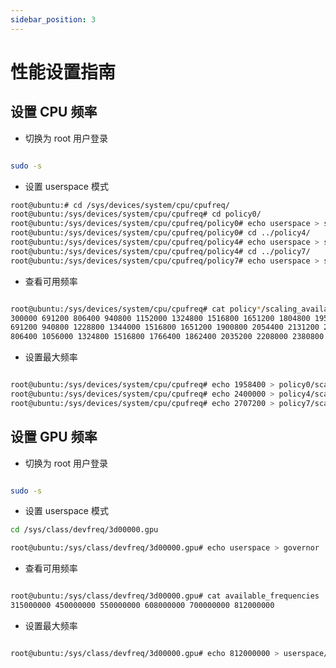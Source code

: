 ```yaml
---
sidebar_position: 3
---
```


# 性能设置指南

## 设置 CPU 频率

- 切换为 root 用户登录

<NewCodeBlock tip="Linux$" type="device">

```bash

sudo -s

```

</NewCodeBlock>

- 设置 userspace 模式

<NewCodeBlock tip="Linux$" type="device">

```bash
root@ubuntu:# cd /sys/devices/system/cpu/cpufreq/
root@ubuntu:/sys/devices/system/cpu/cpufreq# cd policy0/
root@ubuntu:/sys/devices/system/cpu/cpufreq/policy0# echo userspace > scaling_governor
root@ubuntu:/sys/devices/system/cpu/cpufreq/policy0# cd ../policy4/
root@ubuntu:/sys/devices/system/cpu/cpufreq/policy4# echo userspace > scaling_governor
root@ubuntu:/sys/devices/system/cpu/cpufreq/policy4# cd ../policy7/
root@ubuntu:/sys/devices/system/cpu/cpufreq/policy7# echo userspace > scaling_governor

```

</NewCodeBlock>

- 查看可用频率

<NewCodeBlock tip="Linux$" type="device">

```bash

root@ubuntu:/sys/devices/system/cpu/cpufreq# cat policy*/scaling_available_frequencies
300000 691200 806400 940800 1152000 1324800 1516800 1651200 1804800 1958400
691200 940800 1228800 1344000 1516800 1651200 1900800 2054400 2131200 2400000
806400 1056000 1324800 1516800 1766400 1862400 2035200 2208000 2380800 2515200 2707200

```

</NewCodeBlock>

- 设置最大频率

<NewCodeBlock tip="Linux$" type="device">

```bash

root@ubuntu:/sys/devices/system/cpu/cpufreq# echo 1958400 > policy0/scaling_setspeed
root@ubuntu:/sys/devices/system/cpu/cpufreq# echo 2400000 > policy4/scaling_setspeed
root@ubuntu:/sys/devices/system/cpu/cpufreq# echo 2707200 > policy7/scaling_setspeed

```

</NewCodeBlock>

## 设置 GPU 频率

- 切换为 root 用户登录

<NewCodeBlock tip="Linux$" type="device">

```bash

sudo -s

```

</NewCodeBlock>

- 设置 userspace 模式

<NewCodeBlock tip="Linux$" type="device">

```bash
cd /sys/class/devfreq/3d00000.gpu

root@ubuntu:/sys/class/devfreq/3d00000.gpu# echo userspace > governor

```

</NewCodeBlock>

- 查看可用频率

<NewCodeBlock tip="Linux$" type="device">

```bash

root@ubuntu:/sys/class/devfreq/3d00000.gpu# cat available_frequencies
315000000 450000000 550000000 608000000 700000000 812000000

```

</NewCodeBlock>

- 设置最大频率

<NewCodeBlock tip="Linux$" type="device">

```bash

root@ubuntu:/sys/class/devfreq/3d00000.gpu# echo 812000000 > userspace/set_freq

```

</NewCodeBlock>
